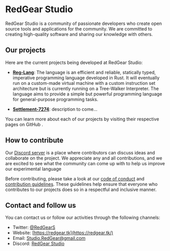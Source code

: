 # RedGear Studio

RedGear Studio is a community of passionate developers who create open source tools and applications for the community. We are committed to creating high-quality software and sharing our knowledge with others.

## Our projects

Here are the current projects being developed at RedGear Studio:

  - **[Reg-Lang](https://github.com/RedGear-Studio/Reg-Lang)**: The language is an efficient and reliable, statically typed, imperative programming language developed in Rust. It will eventually run on a custom-made virtual machine with a custom instruction set architecture but is currently running on a Tree-Walker Interpreter. The language aims to provide a simple but powerful programming language for general-purpose programming tasks.
  
  - **[Settlement-7274](https://github.com/RedGear-Studio/Settlement-7274)**: description to come...

You can learn more about each of our projects by visiting their respective pages on GitHub .

## How to contribute

Our [Discord server](https://discord.gg/zQfaTBAXg4/) is a place where contributors can discuss ideas and collaborate on the project. We appreciate any and all contributions, and we are excited to see what the community can come up with to help us improve our experimental language

Before contributing, please take a look at our [code of conduct](https://github.com/RedGear-Studio/RedGear-TOS/blob/main/CODE_OF_CONDUCT.md) and [contribution guidelines](https://github.com/RedGear-Studio/RedGear-TOS/blob/main/CONTRIBUTING.md). These guidelines help ensure that everyone who contributes to our projects does so in a respectful and inclusive manner.

## Contact and follow us

You can contact us or follow our activities through the following channels:

  - Twitter: [@RedGearS](https://twitter.com/RedGearS)
  - Website: [https://redgear.tk](https://redgear.tk/)
  - Email: [Studio.RedGear@gmail.com](Studio.RedGear@gmail.com)
  - Discord: [RedGear Studio](https://discord.gg/zQfaTBAXg4)
